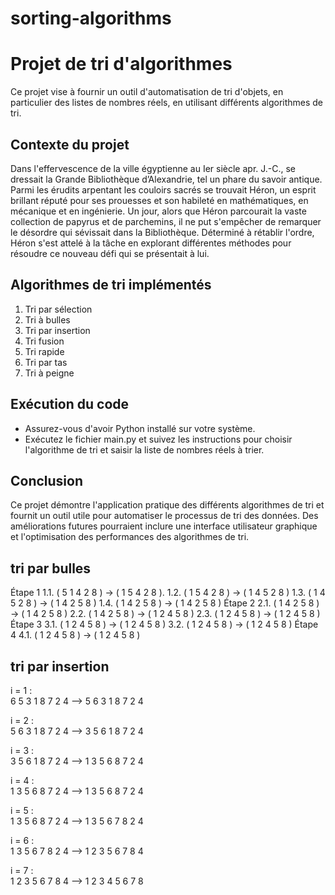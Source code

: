 # sorting-algorithms

# Projet de tri d'algorithmes

Ce projet vise à fournir un outil d'automatisation de tri d'objets, en particulier des listes de nombres réels, en utilisant différents algorithmes de tri.

## Contexte du projet

Dans l'effervescence de la ville égyptienne au Ier siècle apr. J.-C., se dressait la Grande Bibliothèque d’Alexandrie, tel un phare du savoir antique. Parmi les érudits arpentant les couloirs sacrés se trouvait Héron, un esprit brillant réputé pour ses prouesses et son habileté en mathématiques, en mécanique et en ingénierie. Un jour, alors que Héron parcourait la vaste collection de papyrus et de parchemins, il ne put s'empêcher de remarquer le désordre qui sévissait dans la Bibliothèque. Déterminé à rétablir l'ordre, Héron s'est attelé à la tâche en explorant différentes méthodes pour résoudre ce nouveau défi qui se présentait à lui.

## Algorithmes de tri implémentés

1. Tri par sélection
2. Tri à bulles
3. Tri par insertion
4. Tri fusion
5. Tri rapide
6. Tri par tas
7. Tri à peigne

## Exécution du code

- Assurez-vous d'avoir Python installé sur votre système.
- Exécutez le fichier main.py et suivez les instructions pour choisir l'algorithme de tri et saisir la liste de nombres réels à trier.

## Conclusion

Ce projet démontre l'application pratique des différents algorithmes de tri et fournit un outil utile pour automatiser le processus de tri des données. Des améliorations futures pourraient inclure une interface utilisateur graphique et l'optimisation des performances des algorithmes de tri.

## tri par bulles
Étape 1
1.1. ( 5 1 4 2 8 ) → ( 1 5 4 2 8 ). 
1.2. ( 1 5 4 2 8 ) → ( 1 4 5 2 8 )
1.3. ( 1 4 5 2 8 ) → ( 1 4 2 5 8 )
1.4. ( 1 4 2 5 8 ) → ( 1 4 2 5 8 )
Étape 2
2.1. ( 1 4 2 5 8 ) → ( 1 4 2 5 8 )
2.2. ( 1 4 2 5 8 ) → ( 1 2 4 5 8 )
2.3. ( 1 2 4 5 8 ) → ( 1 2 4 5 8 )
Étape 3
3.1. ( 1 2 4 5 8 ) → ( 1 2 4 5 8 )
3.2. ( 1 2 4 5 8 ) → ( 1 2 4 5 8 )
Étape 4
4.1. ( 1 2 4 5 8 ) → ( 1 2 4 5 8 )

## tri par insertion 

i = 1 : 	
6	5	3	1	8	7	2	4 ⟶  5	6	3	1	8	7	2	4
 	
i = 2 : 	
5	6	3	1	8	7	2	4  ⟶ 3	5	6	1	8	7	2	4
 	
i = 3 : 	
3	5	6	1	8	7	2	4  ⟶  1	3	5	6	8	7	2	4
	
i = 4 : 	
1	3	5	6	8	7	2	4  ⟶ 1	3	5	6	8	7	2	4
 	
i = 5 : 	
1	3	5	6	8	7	2	4 ⟶  1	3	5	6	7	8	2	4
	
i = 6 : 	
1	3	5	6	7	8	2	4  ⟶  1	 2	3	5	6	7	8	4	 

i = 7 : 	
1	2	3	5	6	7	8	4   ⟶  1	2	3	4	5	6	7	8
 	

